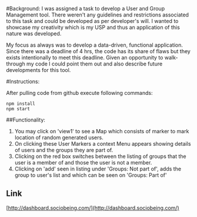 #Background:
I was assigned a task to develop a User and Group Management tool. There weren't any guidelines and restrictions associated to this task and could be developed as per developer's will. I wanted to showcase my creativity which is my USP and thus an application of this nature was developed. 

My focus as always was to develop a data-driven, functional application. Since there was a deadline of 4 hrs, the code has its share of flaws but they exists intentionally to meet this deadline. Given an opportunity to walk-through my code I could point them out and also describe future developments for this tool.  

#Instructions:

After pulling code from github execute following commands: 

    npm install
    npm start

##Functionality:
1. You may click on 'view1' to see a Map which consists of marker to mark location of random generated users.
2. On clicking these User Markers a context Menu appears showing details of users and the groups they are part of.
3. Clicking on the red box switches between the listing of groups that the user is a member of and those the user is not a member.
4. Clicking on 'add' seen in listing under 'Groups: Not part of', adds the group to user's list and which can be seen on 'Groups: Part of'

## Link
[http://dashboard.sociobeing.com/](http://dashboard.sociobeing.com/)

